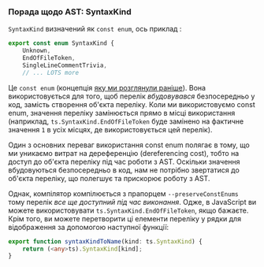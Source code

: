 ### Порада щодо AST: SyntaxKind

`SyntaxKind` визначений як `const enum`, ось приклад :

```ts
export const enum SyntaxKind {
    Unknown,
    EndOfFileToken,
    SingleLineCommentTrivia,
    // ... LOTS more
```

Це `const enum` (концепція [яку ми розглянули раніше](../enums.md)). Вона використовується для того, щоб перелік *вбудовувався* безпосередньо у код, замість створення об'єкта переліку.
Коли ми використовуємо const enum, значення переліку замінюється прямо в місці використання (наприклад, `ts.SyntaxKind.EndOfFileToken` буде замінено на фактичне значення `1` в усіх місцях, де використовується цей перелік).

Один з основних переваг використання const enum полягає в тому, що ми уникаємо витрат на дереференцію (dereferencing cost), тобто на доступ до об'єкта переліку під час роботи з AST. Оскільки значення вбудовуються безпосередньо в код, нам не потрібно звертатися до об'єкта переліку, що полегшує та прискорює роботу з AST.

Однак, компілятор компілюється з прапорцем `--preserveConstEnums` тому перелік *все ще доступний під час виконання*. Одже, в JavaScript ви можете використовувати `ts.SyntaxKind.EndOfFileToken`, якщо бажаєте. Крім того, ви можете перетворити ці елементи переліку у рядки для відображення за допомогою наступної функції:

```ts
export function syntaxKindToName(kind: ts.SyntaxKind) {
    return (<any>ts).SyntaxKind[kind];
}
```
